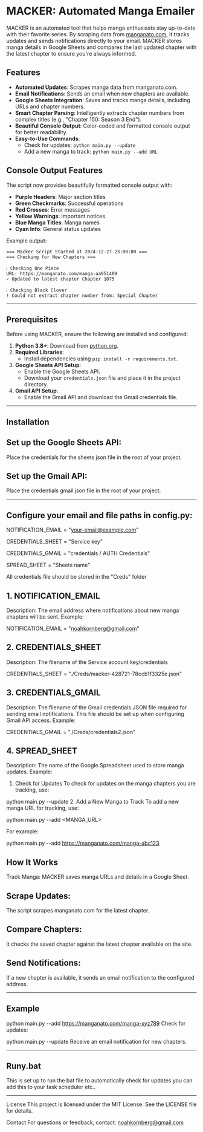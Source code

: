# MACKER: Automated Manga Emailer

MACKER is an automated tool that helps manga enthusiasts stay up-to-date with their favorite series. By scraping data from [manganato.com](https://manganato.com), it tracks updates and sends notifications directly to your email. MACKER stores manga details in Google Sheets and compares the last updated chapter with the latest chapter to ensure you're always informed.

## Features

- **Automated Updates**: Scrapes manga data from manganato.com.
- **Email Notifications**: Sends an email when new chapters are available.
- **Google Sheets Integration**: Saves and tracks manga details, including URLs and chapter numbers.
- **Smart Chapter Parsing**: Intelligently extracts chapter numbers from complex titles (e.g., "Chapter 150: Season 3 End").
- **Beautiful Console Output**: Color-coded and formatted console output for better readability.
- **Easy-to-Use Commands**:
  - Check for updates: `python main.py --update`
  - Add a new manga to track: `python main.py --add URL`

## Console Output Features

The script now provides beautifully formatted console output with:
- **Purple Headers**: Major section titles
- **Green Checkmarks**: Successful operations
- **Red Crosses**: Error messages
- **Yellow Warnings**: Important notices
- **Blue Manga Titles**: Manga names
- **Cyan Info**: General status updates

Example output:
```
=== Macker Script Started at 2024-12-27 23:00:00 ===
=== Checking for New Chapters ===

ℹ Checking One Piece
URL: https://manganato.com/manga-aa951409
✓ Updated to latest chapter Chapter 1075

ℹ Checking Black Clover
! Could not extract chapter number from: Special Chapter
```

---

## Prerequisites

Before using MACKER, ensure the following are installed and configured:

1. **Python 3.8+**: Download from [python.org](https://www.python.org/).
2. **Required Libraries**:
   - Install dependencies using `pip install -r requirements.txt`.
3. **Google Sheets API Setup**:
   - Enable the Google Sheets API.
   - Download your `credentials.json` file and place it in the project directory.
4. **Gmail API Setup**:
   - Enable the Gmail API and download the Gmail credentials file.

---

## Installation

## Set up the Google Sheets API:

Place the credentials for the sheets json  file in the root of your project.

## Set up the Gmail API:

Place the credentials gmail json file in the root of your project.

---

## Configure your email and file paths in config.py:

NOTIFICATION_EMAIL = "your-email@example.com"

CREDENTIALS_SHEET = "Service key"

CREDENTIALS_GMAIL = "credentials / AUTH Credentials"

SPREAD_SHEET = "Sheets name"

All credentials file should be stored in the "Creds" folder

## 1. NOTIFICATION_EMAIL
Description: The email address where notifications about new manga chapters will be sent.
Example:

NOTIFICATION_EMAIL = "noahkornberg@gmail.com"

## 2. CREDENTIALS_SHEET
Description: The filename of the Service account key/credentials

CREDENTIALS_SHEET = "./Creds/macker-428721-78ccb1f3325e.json"

## 3. CREDENTIALS_GMAIL
Description: The filename of the Gmail credentials JSON file required for sending email notifications. This file should be set up when configuring Gmail API access.
Example:

CREDENTIALS_GMAIL = "./Creds/credentials2.json"

## 4. SPREAD_SHEET
Description: The name of the Google Spreadsheet used to store manga updates.
Example:


1. Check for Updates
To check for updates on the manga chapters you are tracking, use:


python main.py --update
2. Add a New Manga to Track
To add a new manga URL for tracking, use:


python main.py --add <MANGA_URL>


For example:


python main.py --add https://manganato.com/manga-abc123

## How It Works
Track Manga:
MACKER saves manga URLs and details in a Google Sheet.

## Scrape Updates:
The script scrapes manganato.com for the latest chapter.

## Compare Chapters:
It checks the saved chapter against the latest chapter available on the site.

## Send Notifications:
If a new chapter is available, it sends an email notification to the configured address.



---

## Example

python main.py --add https://manganato.com/manga-xyz789
Check for updates:


python main.py --update
Receive an email notification for new chapters.


---

## Runy.bat

This is set up to run the bat file to automatically check for updates you can add this to your task scheduler etc..

---

License
This project is licensed under the MIT License. See the LICENSE file for details.

Contact
For questions or feedback, contact: noahkornberg@gmail.com
